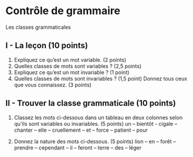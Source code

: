 # Contrôle de grammaire
Les classes grammaticales

## I - La leçon (10 points)

1. Expliquez ce qu’est un mot variable. (2 points)
2. Quelles classes de mots sont variables ? (2,5 points)
3. Expliquez ce qu’est un mot invariable ? (1 point)
4. Quelles classes de mots sont invariables ? (1,5 point) Donnez tous ceux que vous connaissez. (3 points)

## II - Trouver la classe grammaticale (10 points)

1. Classez les mots ci-dessous dans un tableau en deux colonnes selon qu'ils sont variables ou invariables. (5 points)
	un – bientôt - cigale – chanter – elle – cruellement – et – force – patient – pour

2. Donnez la nature des mots ci-dessous. (5 points)
	lion – en – forêt – prendre – cependant – il – feront – terre – des – léger




